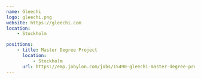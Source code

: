```yaml
---
name: Gleechi
logo: gleechi.png
website: https://gleechi.com
location: 
    - Stockholm

positions:
    - title: Master Degree Project
      location:
          - Stockholm
      url: https://emp.jobylon.com/jobs/15490-gleechi-master-degree-project-deep-learning-for-object-shape-representation/
---
```

